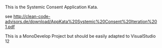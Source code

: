 This is the Systemic Consent Application Kata.

see http://clean-code-advisors.de/download/AppKata%20Systemic%20Consent%20Iteration%201.pdf

This is a MonoDevelop Project but should be easily adapted to VisualStudio 12
